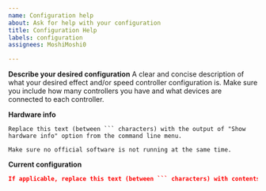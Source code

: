 ```yaml
---
name: Configuration help
about: Ask for help with your configuration
title: Configuration Help
labels: configuration
assignees: MoshiMoshi0

---
```


**Describe your desired configuration**
A clear and concise description of what your desired effect and/or speed controller configuration is. Make sure you include how many controllers you have and what devices are connected to each controller.

**Hardware info**
```
Replace this text (between ``` characters) with the output of "Show hardware info" option from the command line menu. 

Make sure no official software is not running at the same time.
```

**Current configuration**
```json
If applicable, replace this text (between ``` characters) with contents of your current configuration here. 
```
